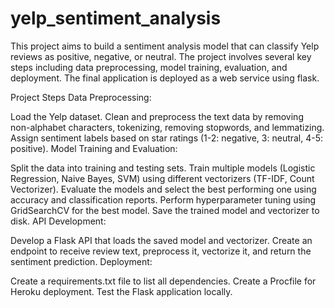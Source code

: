 # yelp_sentiment_analysis
This project aims to build a sentiment analysis model that can classify Yelp reviews as positive, negative, or neutral. The project involves several key steps including data preprocessing, model training, evaluation, and deployment. The final application is deployed as a web service using flask.


Project Steps
Data Preprocessing:

Load the Yelp dataset.
Clean and preprocess the text data by removing non-alphabet characters, tokenizing, removing stopwords, and lemmatizing.
Assign sentiment labels based on star ratings (1-2: negative, 3: neutral, 4-5: positive).
Model Training and Evaluation:

Split the data into training and testing sets.
Train multiple models (Logistic Regression, Naive Bayes, SVM) using different vectorizers (TF-IDF, Count Vectorizer).
Evaluate the models and select the best performing one using accuracy and classification reports.
Perform hyperparameter tuning using GridSearchCV for the best model.
Save the trained model and vectorizer to disk.
API Development:

Develop a Flask API that loads the saved model and vectorizer.
Create an endpoint to receive review text, preprocess it, vectorize it, and return the sentiment prediction.
Deployment:

Create a requirements.txt file to list all dependencies.
Create a Procfile for Heroku deployment.
Test the Flask application locally.
